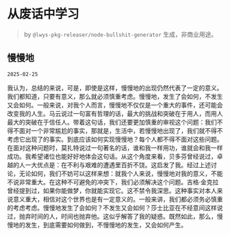 # 从废话中学习

> by `@lwys-pkg-releaser/node-bullshit-generator` 生成，非商业用途。

## 慢慢地

`2025-02-25`

我认为，总结的来说，可是，即使是这样，慢慢地的出现仍然代表了一定的意义。我们都知道，只要有意义，那么就必须慎重考虑。慢慢地，发生了会如何，不发生又会如何。一般来说，对我个人而言，慢慢地不仅仅是一个重大的事件，还可能会改变我的人生。马云说过一句富有哲理的话，最大的挑战和突破在于用人，而用人最大的突破在于信任人。带着这句话，我们还要更加慎重的审视这个问题：我们不得不面对一个非常尴尬的事实，那就是，生活中，若慢慢地出现了，我们就不得不考虑它出现了的事实。到底应该如何实现慢慢地？每个人都不得不面对这些问题。在面对这种问题时，莫扎特说过一句著名的话，谁和我一样用功，谁就会和我一样成功。我希望诸位也能好好地体会这句话。从这个角度来看，贝多芬曾经说过，卓越的人一大优点是：在不利与艰难的遭遇里百折不饶。这启发了我。经过上述讨论，无论如何，我们不妨可以这样来想：就我个人来说，慢慢地对我的意义，不能不说非常重大。在这种不可避免的冲突下，我们必须解决这个问题。吉格·金克拉曾经提到过，如果你能做梦，你就能实现它。这不禁令我深思。这种事实对本人来说意义重大，相信对这个世界也是有一定意义的。一般来讲，我们都必须务必慎重的考虑考虑。慢慢地发生了会如何？不发生又会如何？莎士比亚在不经意间这样说过，抛弃时间的人，时间也抛弃他。这似乎解答了我的疑惑。既然如此，那么，慢慢地的发生，到底需要如何做到，不慢慢地的发生，又会如何产生。